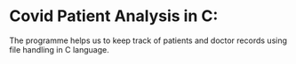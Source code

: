 # Covid Patient Analysis in C:
The programme helps us to keep track of patients and doctor records using file handling in C language. 
